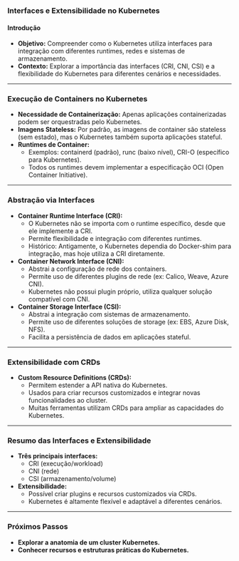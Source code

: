 ### Interfaces e Extensibilidade no Kubernetes

#### Introdução

- **Objetivo:** Compreender como o Kubernetes utiliza interfaces para integração com diferentes runtimes, redes e sistemas de armazenamento.
- **Contexto:** Explorar a importância das interfaces (CRI, CNI, CSI) e a flexibilidade do Kubernetes para diferentes cenários e necessidades.

---

### Execução de Containers no Kubernetes

- **Necessidade de Containerização:** Apenas aplicações containerizadas podem ser orquestradas pelo Kubernetes.
- **Imagens Stateless:** Por padrão, as imagens de container são stateless (sem estado), mas o Kubernetes também suporta aplicações stateful.
- **Runtimes de Container:**
  - Exemplos: containerd (padrão), runc (baixo nível), CRI-O (específico para Kubernetes).
  - Todos os runtimes devem implementar a especificação OCI (Open Container Initiative).

---

### Abstração via Interfaces

- **Container Runtime Interface (CRI):**
  - O Kubernetes não se importa com o runtime específico, desde que ele implemente a CRI.
  - Permite flexibilidade e integração com diferentes runtimes.
  - Histórico: Antigamente, o Kubernetes dependia do Docker-shim para integração, mas hoje utiliza a CRI diretamente.
- **Container Network Interface (CNI):**
  - Abstrai a configuração de rede dos containers.
  - Permite uso de diferentes plugins de rede (ex: Calico, Weave, Azure CNI).
  - Kubernetes não possui plugin próprio, utiliza qualquer solução compatível com CNI.
- **Container Storage Interface (CSI):**
  - Abstrai a integração com sistemas de armazenamento.
  - Permite uso de diferentes soluções de storage (ex: EBS, Azure Disk, NFS).
  - Facilita a persistência de dados em aplicações stateful.

---

### Extensibilidade com CRDs

- **Custom Resource Definitions (CRDs):**
  - Permitem estender a API nativa do Kubernetes.
  - Usados para criar recursos customizados e integrar novas funcionalidades ao cluster.
  - Muitas ferramentas utilizam CRDs para ampliar as capacidades do Kubernetes.

---

### Resumo das Interfaces e Extensibilidade

- **Três principais interfaces:**
  - CRI (execução/workload)
  - CNI (rede)
  - CSI (armazenamento/volume)
- **Extensibilidade:**
  - Possível criar plugins e recursos customizados via CRDs.
  - Kubernetes é altamente flexível e adaptável a diferentes cenários.

---

### Próximos Passos

- **Explorar a anatomia de um cluster Kubernetes.**
- **Conhecer recursos e estruturas práticas do Kubernetes.**
